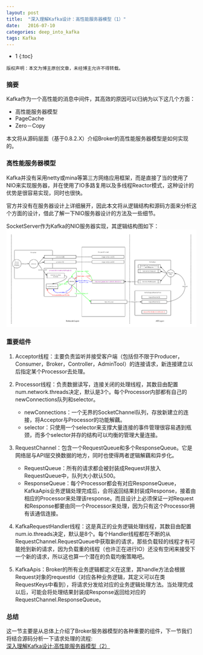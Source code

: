 ```yaml
---
layout: post
title:  "深入理解Kafka设计：高性能服务器模型（1）"
date:   2016-07-10
categories: deep_into_kafka
tags: Kafka
---
```

* 1
{:toc}

```
版权声明：本文为博主原创文章，未经博主允许不得转载。
```

### 摘要
Kafka作为一个高性能的消息中间件，其高效的原因可以归纳为以下这几个方面：

* 高性能服务器模型
* PageCache
* Zero－Copy

本文将从源码层面（基于0.8.2.X）介绍Broker的高性能服务器模型是如何实现的。

### 高性能服务器模型
Kafka并没有采用netty或mina等第三方网络应用框架，而是直接了当的使用了NIO来实现服务器，并在使用了IO多路复用以及多线程Reactor模式，这种设计的优势是很容易实现，同时也很快。

官方并没有在服务器设计上详细展开，因此本文将从逻辑结构和源码方面来分析这个方面的设计，借此了解一下NIO服务器设计的方法及一些细节。

SocketServer作为Kafka的NIO服务器实现，其逻辑结构图如下：
![SocketServer逻辑架构图](/public/img/deep_into_kafka_nio_server_1_1.png)

### 重要组件

1. Acceptor线程：主要负责监听并接受客户端（包括但不限于Producer，Consumer，Broker，Controller，AdminTool）的连接请求，新连接建立以后指定某个Processor去处理。
2. Processor线程：负责数据读写，连接关闭的处理线程，其数目由配置num.network.threads决定，默认是3个。每个Processor内部都有自己的newConnections队列和selector。
	* newConnections：一个无界的SocketChannel队列，存放新建立的连接，将Acceptor与Processor的功能解藕。
	* selector：只使用一个selector来支撑大量连接的事件管理很容易遇到瓶颈，而多个selector并存的结构可以均衡的管理大量连接。
 	
3. RequestChannel：包含一个RequestQueue和多个ResponseQueue。它是网络层与API层交换数据的地方，同时也使得两者逻辑解藕和异步化。
	* RequestQueue：所有的请求都会被封装成Request并放入RequestQueue中，队列大小默认500。
	* ResponseQueue：每个Processor都会有对应ResponseQueue，KafkaApis业务逻辑处理完成后，会将返回结果封装成Response，接着由相应的Processor来处理该response。而且设计上必须保证一对Request和Response都要由同一个Processor来处理，因为只有这个Processor拥有该通信连接。

4. KafkaRequestHandler线程：这是真正的业务逻辑处理线程，其数目由配置num.io.threads决定，默认是8个。每个Handler线程都在不断的从RequestChannel.RequestQueue中获取新的请求，那些负载轻的线程才有可能抢到新的请求，因为负载重的线程（也许正在进行IO）还没有空闲来接受下一个新的请求，所以这也算一个潜在的负载均衡策略吧。
5. KafkaApis：Broker的所有业务逻辑都定义在这里，其handle方法会根据Request对象的requestId（对应各种业务逻辑，其定义可以在类RequestKeys中看到），将请求分发给对应的业务逻辑处理方法。当处理完成以后，可能会将处理结果封装成Response返回给对应的RequestChannel.ResponseQueue。	

### 总结

这一节主要是从总体上介绍了Broker服务器模型的各种重要的组件，下一节我们将结合源码分析一下请求处理的流程:
[深入理解Kafka设计:高性能服务器模型（2）](/deep_into_kafka/2016/07/12/deep_into_kafka_nio_server_2.html)